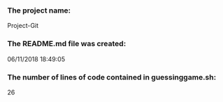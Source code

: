  ### The project name: <br /> 
Project-Git
 ### The README.md file was created: <br /> 
06/11/2018 18:49:05
 ### The number of lines of code contained in guessinggame.sh: <br /> 
26
